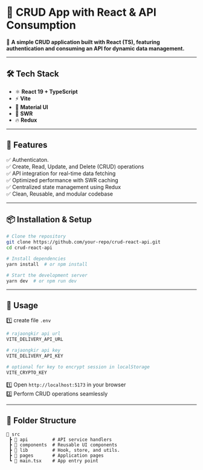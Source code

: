 # 📌 CRUD App with React & API Consumption

🚀 **A simple CRUD application built with React (TS), featuring authentication and consuming an API for dynamic data management.**

---

## 🛠️ Tech Stack

- ⚛️ **React 19 + TypeScript**  
- ⚡ **Vite**  
- 🎨 **Material UI**
- 🔄 **SWR**
- 🔥 **Redux**

---

## 🎯 Features

✅ Authenticaton.  
✅ Create, Read, Update, and Delete (CRUD) operations  
✅ API integration for real-time data fetching  
✅ Optimized performance with SWR caching  
✅ Centralized state management using Redux  
✅ Clean, Reusable, and modular codebase  

---

## 📦 Installation & Setup

```bash
# Clone the repository
git clone https://github.com/your-repo/crud-react-api.git
cd crud-react-api

# Install dependencies
yarn install  # or npm install

# Start the development server
yarn dev  # or npm run dev
```

---

## 🚀 Usage
1️⃣ create file  `.env`
```bash
# rajaongkir api url
VITE_DELIVERY_API_URL

# rajaongkir api key
VITE_DELIVERY_API_KEY

# optional for key to encrypt session in localStorage
VITE_CRYPTO_KEY
```

1️⃣ Open `http://localhost:5173` in your browser  
2️⃣ Perform CRUD operations seamlessly 

---

## 📌 Folder Structure

```
📂 src
 ┣ 📂 api         # API service handlers
 ┣ 📂 components  # Reusable UI components
 ┣ 📂 lib         # Hook, store, and utils.
 ┣ 📂 pages       # Application pages
 ┗ 📜 main.tsx    # App entry point
```
 